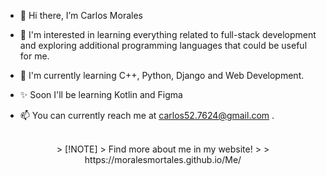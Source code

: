 - 👋 Hi there, I’m Carlos Morales
  
- 🦅 I'm interested in learning everything related to full-stack development and exploring additional programming languages that could be useful for me.
  
- 🌱 I'm currently learning C++, Python, Django and Web Development.

- ✨ Soon I'll be learning Kotlin and Figma
  
- 📫 You can currently reach me at carlos52.7624@gmail.com .
<br><br>
<div align="center">
> [!NOTE]  
> Find more about me in my website!
>
> https://moralesmortales.github.io/Me/
</div>
